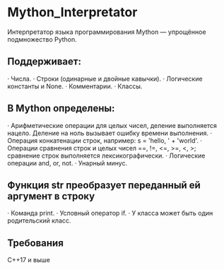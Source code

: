 # Mython_Interpretator
Интерпретатор языка программирования Mython — упрощённое подмножество Python.

## Поддерживает:
· Числа.
· Строки (одинарные и двойные кавычки).
· Логические константы и None. 
· Комментарии. 
· Классы.

## В Mython определены:
·	Арифметические операции для целых чисел, деление выполняется нацело. Деление на ноль вызывает ошибку времени выполнения.
·	Операция конкатенации строк, например: s = 'hello, ' + 'world'.
·	Операции сравнения строк и целых чисел ==, !=, <=, >=, <, >; сравнение строк выполняется лексикографически.
·	Логические операции and, or, not.
·	Унарный минус.

## Функция str преобразует переданный ей аргумент в строку
· Команда print.
· Условный оператор if.
· У класса может быть один родительский класс. 

## Требования
C++17 и выше
